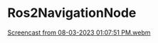 # Ros2NavigationNode
[Screencast from 08-03-2023 01:07:51 PM.webm](https://github.com/odowilson/Ros2NavigationNode/assets/58129855/0d5dee83-b366-4525-9543-d82ec1f8b96d)

